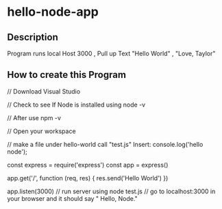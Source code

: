 # hello-node-app

## Description
Program runs local Host 3000 , Pull up Text "Hello World" , "Love, Taylor"

## How to create this Program
// Download Visual Studio

// Check to see If Node is installed using  node -v

// After use npm -v

// Open your workspace

// make a file under hello-world call "test.js"
Insert: console.log('hello node');

const express = require('express')
const app = express()

app.get('/', function (req, res) {
res.send('Hello World')
})

app.listen(3000)
// run server using node test.js
// go to localhost:3000 in your browser and it should say " Hello, Node."




